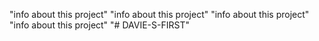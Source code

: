 "info about this project" 
"info about this project" 
"info about this project" 
"info about this project" 
"# DAVIE-S-FIRST" 
